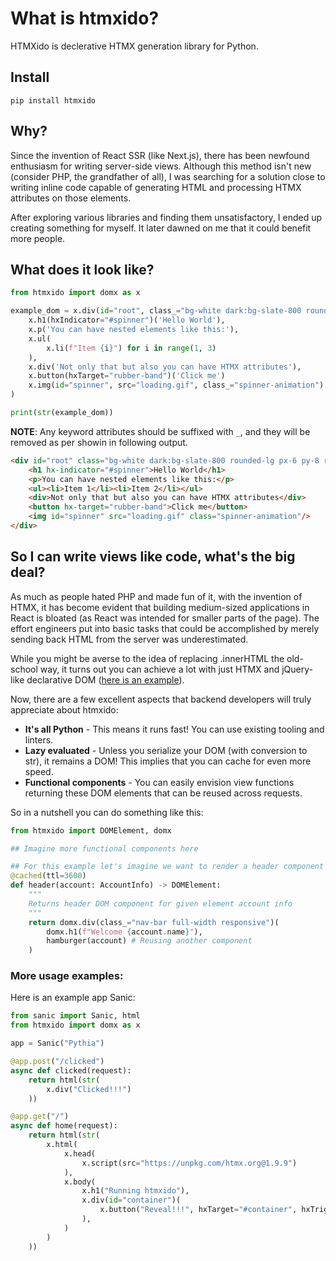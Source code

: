 # What is htmxido?

HTMXido is declerative HTMX generation library for Python.

## Install

```
pip install htmxido
```

## Why?

Since the invention of React SSR (like Next.js), there has been newfound enthusiasm for writing server-side views. Although this method isn't new (consider PHP, the grandfather of all), I was searching for a solution close to writing inline code capable of generating HTML and processing HTMX attributes on those elements.

After exploring various libraries and finding them unsatisfactory, I ended up creating something for myself. It later dawned on me that it could benefit more people.

## What does it look like?

```python
from htmxido import domx as x

example_dom = x.div(id="root", class_="bg-white dark:bg-slate-800 rounded-lg px-6 py-8 ring-1 ring-slate-900/5 shadow-xl")(
    x.h1(hxIndicator="#spinner")('Hello World'),
    x.p('You can have nested elements like this:'),
    x.ul(
        x.li(f"Item {i}") for i in range(1, 3)
    ),
    x.div('Not only that but also you can have HTMX attributes'),
    x.button(hxTarget="rubber-band")('Click me')
    x.img(id="spinner", src="loading.gif", class_="spinner-animation")
)

print(str(example_dom))
```

**NOTE**: Any keyword attributes should be suffixed with `_`, and they will be removed as per showin in following output.

```html
<div id="root" class="bg-white dark:bg-slate-800 rounded-lg px-6 py-8 ring-1 ring-slate-900/5 shadow-xl">
    <h1 hx-indicator="#spinner">Hello World</h1>
    <p>You can have nested elements like this:</p>
    <ul><li>Item 1</li><li>Item 2</li></ul>
    <div>Not only that but also you can have HTMX attributes</div>
    <button hx-target="rubber-band">Click me</button>
    <img id="spinner" src="loading.gif" class="spinner-animation"/>
</div>
```

## So I can write views like code, what's the big deal?

As much as people hated PHP and made fun of it, with the invention of HTMX, it has become evident that building medium-sized applications in React is bloated (as React was intended for smaller parts of the page). The effort engineers put into basic tasks that could be accomplished by merely sending back HTML from the server was underestimated.

While you might be averse to the idea of replacing .innerHTML the old-school way, it turns out you can achieve a lot with just HTMX and jQuery-like declarative DOM ([here is an example](https://www.youtube.com/watch?v=3GObi93tjZI)).

Now, there are a few excellent aspects that backend developers will truly appreciate about htmxido:

 - **It's all Python** - This means it runs fast! You can use existing tooling and linters.
 - **Lazy evaluated** - Unless you serialize your DOM (with conversion to str), it remains a DOM! This implies that you can cache for even more speed.
 - **Functional components** - You can easily envision view functions returning these DOM elements that can be reused across requests.

So in a nutshell you can do something like this:

```python
from htmxido import DOMElement, domx

## Imagine more functional components here

## For this example let's imagine we want to render a header component with hamburger menu.
@cached(ttl=3600)
def header(account: AccountInfo) -> DOMElement:
    """
    Returns header DOM component for given element account info
    """
    return domx.div(class_="nav-bar full-width responsive")(
        domx.h1(f"Welcome {account.name}"),
        hamburger(account) # Reusing another component
    )
```

### More usage examples:

Here is an example app Sanic:

```python
from sanic import Sanic, html
from htmxido import domx as x

app = Sanic("Pythia")

@app.post("/clicked")
async def clicked(request):
    return html(str(
        x.div("Clicked!!!")
    ))

@app.get("/")
async def home(request):
    return html(str(
        x.html(
            x.head(
                x.script(src="https://unpkg.com/htmx.org@1.9.9")
            ),
            x.body(
                x.h1("Running htmxido"),
                x.div(id="container")(
                    x.button("Reveal!!!", hxTarget="#container", hxTrigger="click", hxPost="/clicked")
                ),
            )
        )
    ))
```